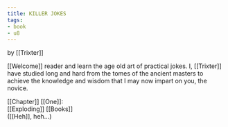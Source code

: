 ```yaml
---
title: KILLER JOKES
tags:
- book
- u8
---
```


by [[Trixter]]  
  
[[Welcome]] reader and learn the age old art of practical jokes. I, [[Trixter]] have studied long and hard from the tomes of the ancient masters to achieve the knowledge and wisdom that I may now impart on you, the novice.  
  
[[Chapter]] [[One]]:  
[[Exploding]] [[Books]]  
([[Heh]], heh...)  